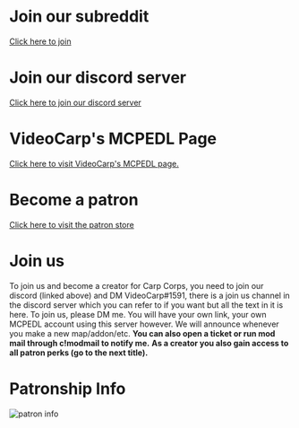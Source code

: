 # Join our subreddit
[Click here to join](https://reddit.com/r/CarpCorps)
# Join our discord server
[Click here to join our discord server](https://discord.gg/GhHbMvb)
# VideoCarp's MCPEDL Page
[Click here to visit VideoCarp's MCPEDL page.](https://mcpedl.com/user/VideoCarp1)
# Become a patron
[Click here to visit the patron store](https://donatebot.io/checkout/649140930934210560)
# Join us
To join us and become a creator for Carp Corps, you need to join our discord (linked above) and DM VideoCarp#1591,
there is a join us channel in the discord server which you can refer to if you want but all the text in it is here.
To join us, please DM me. You will have your own link, your own MCPEDL account using this server however. 
We will announce whenever you make a new map/addon/etc.
**You can also open a ticket or run mod mail through c!modmail to notify me.**
**As a creator you also gain access to all patron perks (go to the next title).**
# Patronship Info
![patron info](https://media.discordapp.net/attachments/650142879007768576/719045928883060786/image0.png)
